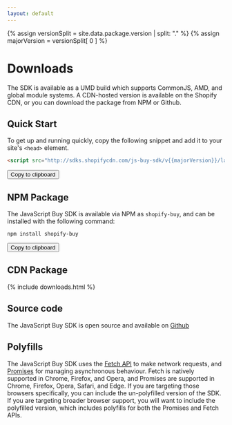 ```yaml
---
layout: default
---
```


{% assign versionSplit = site.data.package.version | split: "." %}
{% assign majorVersion = versionSplit[ 0 ] %}

# Downloads

The SDK is available as a UMD build which supports CommonJS, AMD, and global module systems. A CDN-hosted version is available on the Shopify CDN, or you can download the package from NPM or Github.

## Quick Start

To get up and running quickly, copy the following snippet and add it to your site's `<head>` element.

```html
<script src="http://sdks.shopifycdn.com/js-buy-sdk/v{{majorVersion}}/latest/shopify-buy.umd.polyfilled.min.js"></script>
```

<button class="marketing-button copy-button" data-clipboard-text="<script src=&quot;http://sdks.shopifycdn.com/js-buy-sdk/v{{majorVersion}}/latest/shopify-buy.umd.polyfilled.min.js&quot;></script>">Copy to clipboard</button>

## NPM Package

The JavaScript Buy SDK is available via NPM as `shopify-buy`, and can be installed with the following command:

```
npm install shopify-buy
```

<button class="marketing-button copy-button" data-clipboard-text="npm install shopify-buy">Copy to clipboard</button>

## CDN Package

{% include downloads.html %}

## Source code
The JavaScript Buy SDK is open source and available on [Github](https://github.com/Shopify/js-buy-sdk/)

## Polyfills
The JavaScript Buy SDK uses the [Fetch API](https://developer.mozilla.org/en/docs/Web/API/Fetch_API) to make network requests, and [Promises](https://developer.mozilla.org/en/docs/Web/JavaScript/Reference/Global_Objects/Promise) for managing asynchronous behaviour. Fetch is natively supported in Chrome, Firefox, and Opera, and Promises are supported in Chrome, Firefox, Opera, Safari, and Edge. If you are targeting those browsers specifically, you can include the un-polyfilled version of the SDK. If you are targeting broader browser support, you will want to include the polyfilled version, which includes polyfills for both the Promises and Fetch APIs.
